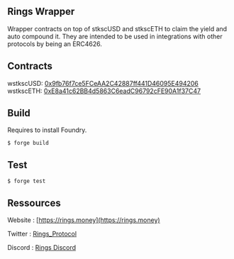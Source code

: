 ## Rings Wrapper

Wrapper contracts on top of stkscUSD and stkscETH to claim the yield and auto compound it. They are intended to be used in integrations with other protocols by being an ERC4626.

## Contracts

wstkscUSD: [0x9fb76f7ce5FCeAA2C42887ff441D46095E494206](https://sonicscan.org/address/0x9fb76f7ce5FCeAA2C42887ff441D46095E494206)  
wstkscETH: [0xE8a41c62BB4d5863C6eadC96792cFE90A1f37C47](https://sonicscan.org/address/0xE8a41c62BB4d5863C6eadC96792cFE90A1f37C47)  

## Build

Requires to install Foundry.  

```shell
$ forge build
```

## Test

```shell
$ forge test
```

## Ressources

Website : [https://rings.money](https://rings.money)

Twitter : [Rings_Protocol](https://x.com/Rings_Protocol)

Discord : [Rings Discord](https://discord.com/invite/5dy4wfWxWU)